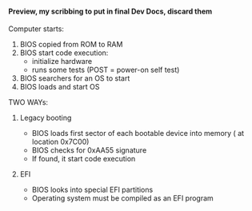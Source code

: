 #### Preview, my scribbing to put in final Dev Docs, discard them

Computer starts:

1. BIOS copied from ROM to RAM
2. BIOS start code execution:
   - initialize hardware
   - runs some tests (POST = power-on self test)
3. BIOS searchers for an OS to start
4. BIOS loads and start OS

TWO WAYs:

1. Legacy booting

   - BIOS loads first sector of each bootable device into memory ( at location 0x7C00)
   - BIOS checks for 0xAA55 signature
   - If found, it start code execution

2. EFI
   - BIOS looks into special EFI partitions
   - Operating system must be compiled as an EFI program

